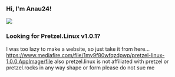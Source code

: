 ### Hi, I'm Anau24!

<img src="https://github-readme-stats.vercel.app/api?username=filStefan&show_icons=true&hide_border=true&theme=radical" />

### Looking for Pretzel.Linux v1.0.1?
I was too lazy to make a website, so just take it from here... https://www.mediafire.com/file/1my9f80wfqzdpwp/pretzel-linux-1.0.0.AppImage/file
also pretzel.linux is not affiliated with pretzel or pretzel.rocks in any way shape or form please do not sue me
